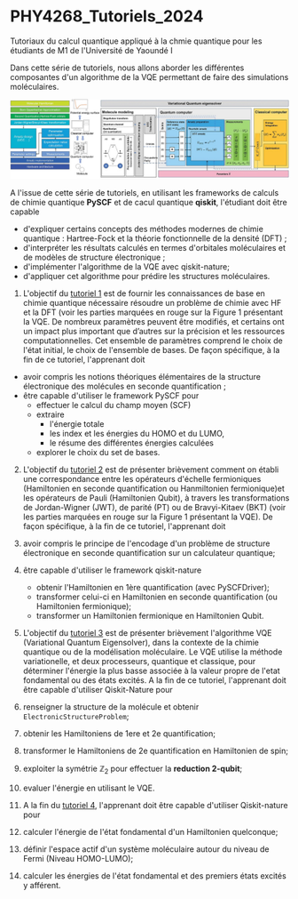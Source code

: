 # PHY4268_Tutoriels_2024
Tutoriaux du calcul quantique appliqué à la chmie quantique pour les étudiants de M1 de l'Université de Yaoundé I

Dans cette série de tutoriels, nous allons aborder les différentes composantes d'un algorithme de la VQE permettant de faire des simulations moléculaires.

![VQE_Flowchart_Tuto1.jpeg](./Graphics/VQE_Flowchart.jpeg)

A l'issue de cette série de tutoriels, en utilisant les frameworks de calculs de chimie quantique **PySCF** et de cacul quantique **qiskit**, l'étudiant doit être capable
* d'expliquer certains concepts des méthodes modernes de chimie quantique : Hartree-Fock et la théorie fonctionnelle de la densité (DFT) ;
* d'interpréter les résultats calculés en termes d'orbitales moléculaires et de modèles de structure électronique ;
* d'implémenter l'algorithme de la VQE avec qiskit-nature;
* d'appliquer cet algorithme pour prédire les structures moléculaires.

1. L'objectif du [tutoriel 1](https://github.com/NanaEngo/PHY4268_Tutoriels_2024/blob/main/PHY4248_%20Tutorial%201%20-%20Quantum%20Chemistry%20Modelling%20Basis_%20240425.ipynb) est de fournir les connaissances de base en chimie quantique nécessaire résoudre un problème de chimie avec HF et la DFT (voir les parties marquées en rouge sur la Figure 1 présentant la VQE. De nombreux paramètres peuvent être modifiés, et certains ont un impact plus important que d’autres sur la précision et les ressources computationnelles. Cet ensemble de paramètres comprend le choix de l'état initial, le choix de l'ensemble de bases. De façon spécifique, à la fin de ce tutoriel, l'apprenant doit
* avoir compris les notions théoriques élémentaires de la structure électronique des molécules en seconde quantification ;
* être capable d'utiliser le framework PySCF pour
    * effectuer le calcul du champ moyen (SCF)
    * extraire
        * l'énergie totale
        * les index et les énergies du HOMO et du LUMO,
        * le résume des différentes énergies calculées
    * explorer le choix du set de bases.


2. L'objectif du [tutoriel 2](https://github.com/NanaEngo/PHY4268_Tutoriels_2024/blob/main/PHY4248_%20Tutorial%202%20-%20Qiskit%20Qubit%20Hamiltonian_%20240510.ipynb) est de présenter brièvement comment on établi une correspondance entre les opérateurs d'échelle fermioniques (Hamiltonien en seconde quantification ou Hanmiltonien fermionique)et les opérateurs de Pauli (Hamiltonien Qubit), à travers les transformations de Jordan-Wigner (JWT), de parité (PT) ou de Bravyi-Kitaev (BKT) (voir les parties marquées en rouge sur la Figure 1 présentant la VQE). De façon spécifique, à la fin de ce tutoriel, l'apprenant doit
  1. avoir compris le principe de l'encodage d'un problème de structure électronique en seconde quantification sur un calculateur quantique;
  2. être capable d'utiliser le framework qiskit-nature
      * obtenir l'Hamiltonien en 1ère quantification (avec PySCFDriver);
      * transformer celui-ci en Hamiltonien en seconde quantification (ou Hamiltonien fermionique);
      * transformer un Hamiltonien fermionique en Hamiltonien Qubit.

 3. L'objectif du [tutoriel 3](https://github.com/NanaEngo/PHY4268_Tutoriels_2024/blob/main/PHY4248_%20Tutorial%203%20-%20Qiskit%20VQE_%20240510.ipynb) est de présenter brièvement l'algorithme VQE (Variational Quantum Eigensolver), dans la contexte de la chimie quantique ou de la modélisation moléculaire. Le VQE utilise la méthode variationelle, et deux processeurs, quantique et classique, pour déterminer l'énergie la plus basse associée à la valeur propre de l'etat fondamental ou des états excités. A la fin de ce tutoriel, l'apprenant doit être capable d'utiliser Qiskit-Nature pour
   1. renseigner la structure de la molécule et obtenir `ElectronicStructureProblem`;
   2. obtenir les Hamiltoniens de 1ere et 2e quantification;
   3. transformer le Hamiltoniens de 2e quantification en Hamiltonien de spin;
   4. exploiter la symétrie $\mathbb{Z}_2$ pour effectuer la **reduction 2-qubit**;
   5. evaluer l'énergie en utilisant le VQE.

3. A la fin du [tutoriel 4](https://github.com/NanaEngo/PHY4268_Tutoriels_2024/blob/main/PHY4248_%20Tutorial%204%20-%20Qiskit%20VQE%20with%20active%20space_%20240511.ipynb), l'apprenant doit être capable d'utiliser Qiskit-nature pour
  1. calculer l'énergie de l'état fondamental d'un Hamiltonien quelconque;
  2. définir l'espace actif d'un système moléculaire autour du niveau de Fermi (Niveau HOMO-LUMO);
  3. calculer les énergies de l'état fondamental et des premiers états excités y afférent.
